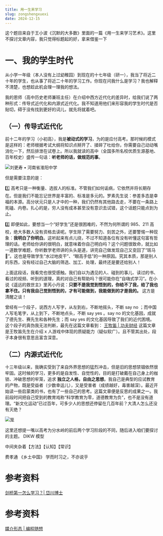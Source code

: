 ```yaml
---
title: 用一生来学习
slug: zongshengxuexi
date: 2024-12-15
---
```

这个题目来自于王小波《沉默的大多数》里面的一篇《用一生来学习艺术》。这里不探讨文章内容，我只觉得标题起的好，拿来借鉴一下

# 一、我的学生时代

从小学一年级（本人没有上过幼稚园）到现在的十七年级（研一），我当了将近二十年的学生，也从事了将近二十年的学习工作。你现在问我什么是学习？我也解释不清楚，也想趁此机会理一理我的想法。

我的恩师（高中历史老师兼班主任）在介绍中西方近代化的差异时，给我们说了两种形式：传导式近代化和内源式近代化。我不知道用他们来形容我的学生时代是否贴切，碍于没有找到更好的词儿，就先将就着吧。

## （一）传导式近代化

前十二年的学习（小初高），我是**被动式的学习**，为的是应付高考。那时候的模式是这样的：老师根据考试大纲将知识点掰开了、揉碎了吐给你，你需要自己动动嘴消化一下，然后排泄在试卷上。所以我就读的高中（全国多所名校优质生源基地、百年校史）盛传一句话：**听老师的话，做规范的事**。

![刘更寿 • 河南省淮阳中学](https://obsidian-picgo-1314839904.cos.ap-guangzhou.myqcloud.com/obsidian_pictures/%E6%B2%B3%E5%8D%97%E7%9C%81%E6%B7%AE%E9%98%B3%E4%B8%AD%E5%AD%A6.jpg)


但是需要注意的是：

1️⃣ 高考只是一种衡量、选拔人的标准。不管我们如何诟病，它依然并将长期存在。但是我们不能忘记世界是丰富的、标准是多元的。罗素先生说：参差多态是幸福的本源。高分状元只是人才中的一种，我们仍然有其他路去走，不要在一条路上死磕、内卷。扎心的是，穷人没有成本甚至没有意识去试错，这个话题只能点到为止。

2️⃣  即便如此，要想当一个“好学生”还是很困难的，不然为何所谓的 985、211 高校，绝大多数人没有资格去读呢。学生除了需要努力、刻苦之外，还要警惕一种现象：**我明白了你明白**。这听起来有点儿绕，不过不知道各位有没有听懂这句富有哲理的话。老师给你讲的很明白，就意味着你自己明白吗？这个问题很致命，就比如一道数学难题，你听数学老师讲的头头是道，讲完自己做发现自己又变回了“斑马🦓”。这也是导致学生“水过地皮干”、“眼高手低”的一种原因。究其本质，那是别人的东西，没有经过自己大脑的筛选、加工、处理，最终还是要还给别人！

上面这段话，我看完也很受感触。我们自以为遇见的人、碰到的事儿、读过的书、看过的视频、听到的道理，真的对自己有帮助吗？很可能你在“自嗨式学习”。在小说《遥远的救世主》里芮小丹说：**只要不是我觉到悟到的，你给不了我，给了我也拿不住。只有我自己觉到悟到的，才有可能做到，我能做到的才是我的。** 这方是清醒之谈！

曾经有一个段子，说西方人写字，从左到右，不断地摇头，不断 say no ；而中国人写毛笔字，从上到下，不断地点头，不断 say yes 。say no 的文化基因，成就了德先生、赛先生和各种先生；而 say yes 的文化基因导致了我们的近代困境。这个段子的真伪我无法判断，最先在这篇文章看到： [王牧笛 | 功夫财经](https://mp.weixin.qq.com/s/jOIHq4bpndOIFy43ARtNkQ)   这篇文章是王牧笛先生在介绍 x 人游戏中体现的质疑能力（疑似软广）。且不管其出处，段子本身很有意思且富含深意。




## （二）内源式近代化

十三年级以来，我确实受到了来自外界思想的猛烈冲击，但是旧的思想禁锢依然很牢固。这时候的学习，更多的是自发性、自觉性的，目的是打破戴在自己身上的枷锁、冲破思想的牢笼，追求 **独立之人格，自由之思想**。我自己是典型的应试教育的产物，既是受益者（少数幸运儿），又是受害者（成绩越好，毒害越深）。最近开始读一些启蒙类的书，也有了一些自己的思考。这篇文章便是反思的成果之一。我前段时间把自己受到的教育戏称“科学教育为零，道德教育为负”，也不是没有道理。“新文化运动”已过百年，可多少人的思想还停留在几百年前？大清人怎么还没有灭绝？

![笼](https://obsidian-picgo-1314839904.cos.ap-guangzhou.myqcloud.com/obsidian_pictures/%E7%AC%BC.jpg)


这里还想提一嘴以高考为分水岭的前后两个学习阶段的不同，随后进入咱们要探讨的主题。
DIKW 模型 

中间夹杂着【方法】【认知】【常识】



费孝通  《乡土中国》   学而时习之，不亦说乎





# 参考资料


[ 剑桥第一怎么学习？| 岱川博士](https://www.bilibili.com/video/BV1kS421X7kr/?spm_id_from=333.1387.upload.video_card.click&vd_source=5ed86fb49c71c107c5549935f94050e7)

# 参考资料

[媒介形态 | 编程随想](https://program-think.blogspot.com/2019/10/Systematic-Learning.html)


